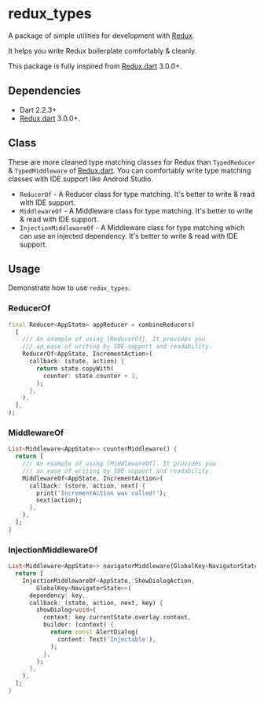 # redux_types
A package of simple utilities for development with [Redux](https://pub.dartlang.org/packages/redux).

It helps you write Redux boilerplate comfortably & cleanly.

This package is fully inspired from [Redux.dart](https://pub.dartlang.org/packages/redux) 3.0.0+.

## Dependencies
  * Dart 2.2.3+
  * [Redux.dart](https://pub.dartlang.org/packages/redux) 3.0.0+.

## Class 
These are more cleaned type matching classes for Redux than `TypedReducer` & `TypedMiddleware` of [Redux.dart](https://pub.dartlang.org/packages/redux). You can comfortably write type matching classes with IDE support like Android Studio.

  * `ReducerOf` - A Reducer class for type matching. It's better to write & read with IDE support.
  * `MiddlewareOf` - A Middleware class for type matching. It's better to write & read with IDE support.
  * `InjectionMiddlewareOf` - A Middleware class for type matching which can use an injected dependency. It's better to write & read with IDE support.

## Usage

Demonstrate how to use `redux_types`.

### ReducerOf

```dart
final Reducer<AppState> appReducer = combineReducers(
  [
    /// An example of using [ReducerOf]. It provides you
    /// an ease of writing by IDE support and readability.
    ReducerOf<AppState, IncrementAction>(
      callback: (state, action) {
        return state.copyWith(
          counter: state.counter + 1,
        );
      },
    ),
  ],
);
```

### MiddlewareOf

```dart
List<Middleware<AppState>> counterMiddleware() {
  return [
    /// An example of using [MiddlewareOf]. It provides you
    /// an ease of writing by IDE support and readability.
    MiddlewareOf<AppState, IncrementAction>(
      callback: (store, action, next) {
        print('IncrementAction was called!');
        next(action);
      },
    ),
  ];
}
```

### InjectionMiddlewareOf

```dart
List<Middleware<AppState>> navigatorMiddleware(GlobalKey<NavigatorState> key) {
  return [
    InjectionMiddlewareOf<AppState, ShowDialogAction,
        GlobalKey<NavigatorState>>(
      dependency: key,
      callback: (state, action, next, key) {
        showDialog<void>(
          context: key.currentState.overlay.context,
          builder: (context) {
            return const AlertDialog(
              content: Text('Injectable'),
            );
          },
        );
      },
    ),
  ];
}
```

